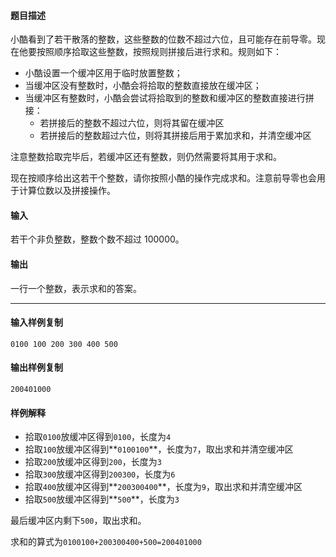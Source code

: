 #### 题目描述

小酷看到了若干散落的整数，这些整数的位数不超过六位，且可能存在前导零。现在他要按照顺序拾取这些整数，按照规则拼接后进行求和。规则如下：

-   小酷设置一个缓冲区用于临时放置整数；
-   当缓冲区没有整数时，小酷会将拾取的整数直接放在缓冲区；
-   当缓冲区有整数时，小酷会尝试将拾取到的整数和缓冲区的整数直接进行拼接：
    -   若拼接后的整数不超过六位，则将其留在缓冲区
    -   若拼接后的整数超过六位，则将其拼接后用于累加求和，并清空缓冲区

注意整数拾取完毕后，若缓冲区还有整数，则仍然需要将其用于求和。

现在按顺序给出这若干个整数，请你按照小酷的操作完成求和。注意前导零也会用于计算位数以及拼接操作。

#### 输入

若干个非负整数，整数个数不超过 100000。

#### 输出

一行一个整数，表示求和的答案。

___

#### 输入样例复制

```
0100 100 200 300 400 500
```

#### 输出样例复制

```
200401000
```

#### 样例解释

-   拾取`0100`放缓冲区得到`0100`，长度为`4`
-   拾取`100`放缓冲区得到**`0100100`**，长度为`7`，取出求和并清空缓冲区
-   拾取`200`放缓冲区得到`200`，长度为`3`
-   拾取`300`放缓冲区得到`200300`，长度为`6`
-   拾取`400`放缓冲区得到**`200300400`**，长度为`9`，取出求和并清空缓冲区
-   拾取`500`放缓冲区得到**`500`**，长度为`3`

最后缓冲区内剩下`500`，取出求和。

求和的算式为`0100100+200300400+500=200401000`